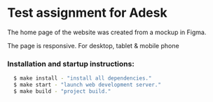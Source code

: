 # Test assignment for Adesk

The home page of the website was created from a mockup in Figma.

The page is responsive. For desktop, tablet & mobile phone

### Installation and startup instructions:
```bash
  $ make install - "install all dependencies."
  $ make start - "launch web development server."
  $ make build - "project build."
```

